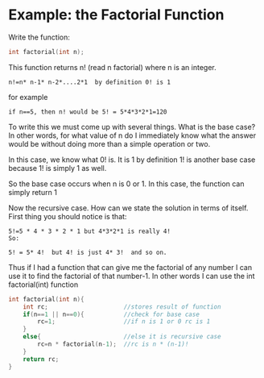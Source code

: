# Example: the Factorial Function

Write the function:
```c
int factorial(int n);
```
This function returns n! (read n factorial) where n is an integer.
```
n!=n* n-1* n-2*....2*1  by definition 0! is 1
```
for example
```
if n==5, then n! would be 5! = 5*4*3*2*1=120
```

To write this we must come up with several things.   What is the base case?  In other words, for what value of n do I immediately know what the answer would be without doing more than a simple operation or two.

In this case, we know what 0! is.  It is 1 by definition
1! is another base case because 1! is simply 1 as well.

So the base case occurs when n is 0 or 1.  In this case, the function can simply return 1

Now the recursive case.  How can we state the solution in terms of itself.  First thing you should notice is that:
```
5!=5 * 4 * 3 * 2 * 1 but 4*3*2*1 is really 4!
So:

5! = 5* 4!  but 4! is just 4* 3!  and so on.
```

Thus if I had a function that can give me the factorial of any number I can use it to find the factorial of that number-1.  In other words I can use the int factorial(int) function
```c
int factorial(int n){
    int rc;                     //stores result of function
    if(n==1 || n==0){           //check for base case
        rc=1;                   //if n is 1 or 0 rc is 1
    }
    else{                       //else it is recursive case
        rc=n * factorial(n-1);  //rc is n * (n-1)!
    }
    return rc;
}
```
